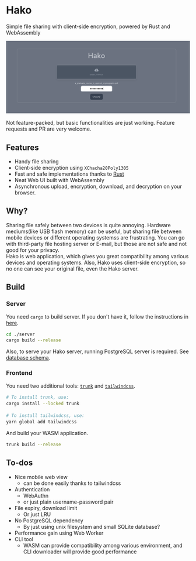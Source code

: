 # Hako
Simple file sharing with client-side encryption, powered by Rust and WebAssembly  

![preview](./res/preview.png)
  
Not feature-packed, but basic functionalities are just working. Feature requests and PR are very welcome.

## Features
* Handy file sharing
* Client-side encryption using `XChacha20Poly1305`
* Fast and safe implementations thanks to [Rust](https://www.rust-lang.org/)
* Neat Web UI built with WebAssembly
* Asynchronous upload, encryption, download, and decryption on your browser.

## Why?
Sharing file safely between two devices is quite annoying. Hardware mediums(like USB flash memory) can be useful, but sharing file between mobile devices or different operating systemss are frustrating.
You can go with third-party file hosting server or E-mail, but those are not safe and not good for your privacy.  
Hako is web application, which gives you great compatibility among various devices and operating systems. Also, Hako uses client-side encryption, so no one can see your original file, even the Hako server.

## Build
### Server
You need `cargo` to build server. If you don't have it, follow the instructions in [here](https://www.rust-lang.org/tools/install).
```sh
cd ./server
cargo build --release
```
Also, to serve your Hako server, running PostgreSQL server is required. See [database schema](./server/schema.sql).

### Frontend
You need two additional tools: [`trunk`](https://trunkrs.dev/) and [`tailwindcss`](https://tailwindcss.com/).
```sh
# To install trunk, use:
cargo install --locked trunk

# To install tailwindcss, use:
yarn global add tailwindcss
```

And build your WASM application.
```sh
trunk build --release
```

## To-dos
* Nice mobile web view
    * can be done easily thanks to tailwindcss
* Authentication
    * WebAuthn
    * or just plain username-password pair
* File expiry, download limit
    * Or just LRU
* No PostgreSQL dependency
    * By just using unix filesystem and small SQLite database?
* Performance gain using Web Worker
* CLI tool
    * WASM can provide compatibility among various environment, and CLI downloader will provide good performance
